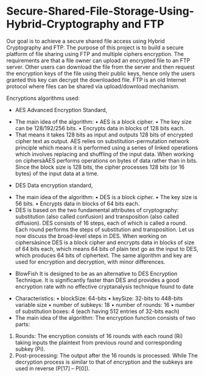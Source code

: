 # Secure-Shared-File-Storage-Using-Hybrid-Cryptography and FTP


Our goal is to achieve a secure shared file access using Hybrid Cryptography and FTP.
The purpose of this project is to build a secure platform of file sharing using FTP and multiple ciphers encryption. The requirements are that a file owner can upload an encrypted file to an FTP server. Other users can download the file from the server and then request the encryption keys of the file using their public keys, hence only the users granted this key can decrypt the downloaded file.
FTP is an old Internet protocol where files can be shared via upload/download mechanism.


Encryptions algorithms used: 

- AES
Advanced Encryption Standard,
* The main idea of the algorithm:
• AES is a block cipher.
• The key size can be 128/192/256 bits.
• Encrypts data in blocks of 128 bits each.
* That means it takes 128 bits as input and outputs 128 bits of encrypted cipher text as output. AES relies on substitution-permutation network principle which means it is performed using a series of linked operations which involves replacing and shuffling of the input data.
When working on ciphersàAES performs operations on bytes of data rather than in bits. Since the block size is 128 bits, the cipher processes 128 bits (or 16 bytes) of the input data at a time.

- DES
Data encryption standard,
* The main idea of the algorithm:
• DES is a block cipher.
• The key size is 56 bits.
• Encrypts data in blocks of 64 bits each. 
* DES is based on the two fundamental attributes of cryptography: substitution (also called confusion) and transposition (also called diffusion). DES consists of 16 steps, each of which is called a round. Each round performs the steps of substitution and transposition. Let us now discuss the broad-level steps in DES.
When working on ciphersàsince DES is a block cipher and encrypts data in blocks of size of 64 bits each, which means 64 bits of plain text go as the input to DES, which produces 64 bits of ciphertext. The same algorithm and key are used for encryption and decryption, with minor differences.

- BlowFish
It is designed to be as an alternative to DES Encryption Technique. It is significantly faster than DES and provides a good encryption rate with no effective cryptanalysis technique found to date
* Characteristics:
• blockSize: 64-bits
• keySize: 32-bits to 448-bits variable size
• number of subkeys: 18
• number of rounds: 16
• number of substitution boxes: 4 (each having 512 entries of 32-bits
each)
* The main idea of the algorithm:
The encryption function consists of two parts:
1. Rounds: The encryption consists of 16 rounds with each round (Ri) taking inputs the plaintext from previous round and corresponding subkey (Pi).
2. Post-processing: The output after the 16 rounds is processed.
While The decryption process is similar to that of encryption and the subkeys are used in reverse (P[17] – P[0]).

